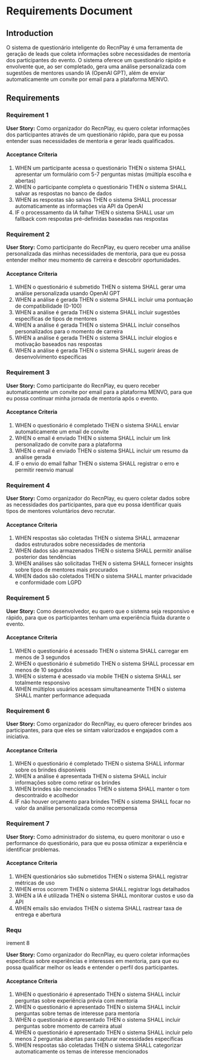 # Requirements Document

## Introduction

O sistema de questionário inteligente do RecnPlay é uma ferramenta de geração de leads que coleta informações sobre necessidades de mentoria dos participantes do evento. O sistema oferece um questionário rápido e envolvente que, ao ser completado, gera uma análise personalizada com sugestões de mentores usando IA (OpenAI GPT), além de enviar automaticamente um convite por email para a plataforma MENVO.

## Requirements

### Requirement 1

**User Story:** Como organizador do RecnPlay, eu quero coletar informações dos participantes através de um questionário rápido, para que eu possa entender suas necessidades de mentoria e gerar leads qualificados.

#### Acceptance Criteria

1. WHEN um participante acessa o questionário THEN o sistema SHALL apresentar um formulário com 5-7 perguntas mistas (múltipla escolha e abertas)
2. WHEN o participante completa o questionário THEN o sistema SHALL salvar as respostas no banco de dados
3. WHEN as respostas são salvas THEN o sistema SHALL processar automaticamente as informações via API da OpenAI
4. IF o processamento da IA falhar THEN o sistema SHALL usar um fallback com respostas pré-definidas baseadas nas respostas

### Requirement 2

**User Story:** Como participante do RecnPlay, eu quero receber uma análise personalizada das minhas necessidades de mentoria, para que eu possa entender melhor meu momento de carreira e descobrir oportunidades.

#### Acceptance Criteria

1. WHEN o questionário é submetido THEN o sistema SHALL gerar uma análise personalizada usando OpenAI GPT
2. WHEN a análise é gerada THEN o sistema SHALL incluir uma pontuação de compatibilidade (0-100)
3. WHEN a análise é gerada THEN o sistema SHALL incluir sugestões específicas de tipos de mentores
4. WHEN a análise é gerada THEN o sistema SHALL incluir conselhos personalizados para o momento de carreira
5. WHEN a análise é gerada THEN o sistema SHALL incluir elogios e motivação baseados nas respostas
6. WHEN a análise é gerada THEN o sistema SHALL sugerir áreas de desenvolvimento específicas

### Requirement 3

**User Story:** Como participante do RecnPlay, eu quero receber automaticamente um convite por email para a plataforma MENVO, para que eu possa continuar minha jornada de mentoria após o evento.

#### Acceptance Criteria

1. WHEN o questionário é completado THEN o sistema SHALL enviar automaticamente um email de convite
2. WHEN o email é enviado THEN o sistema SHALL incluir um link personalizado de convite para a plataforma
3. WHEN o email é enviado THEN o sistema SHALL incluir um resumo da análise gerada
4. IF o envio do email falhar THEN o sistema SHALL registrar o erro e permitir reenvio manual

### Requirement 4

**User Story:** Como organizador do RecnPlay, eu quero coletar dados sobre as necessidades dos participantes, para que eu possa identificar quais tipos de mentores voluntários devo recrutar.

#### Acceptance Criteria

1. WHEN respostas são coletadas THEN o sistema SHALL armazenar dados estruturados sobre necessidades de mentoria
2. WHEN dados são armazenados THEN o sistema SHALL permitir análise posterior das tendências
3. WHEN análises são solicitadas THEN o sistema SHALL fornecer insights sobre tipos de mentores mais procurados
4. WHEN dados são coletados THEN o sistema SHALL manter privacidade e conformidade com LGPD

### Requirement 5

**User Story:** Como desenvolvedor, eu quero que o sistema seja responsivo e rápido, para que os participantes tenham uma experiência fluida durante o evento.

#### Acceptance Criteria

1. WHEN o questionário é acessado THEN o sistema SHALL carregar em menos de 3 segundos
2. WHEN o questionário é submetido THEN o sistema SHALL processar em menos de 10 segundos
3. WHEN o sistema é acessado via mobile THEN o sistema SHALL ser totalmente responsivo
4. WHEN múltiplos usuários acessam simultaneamente THEN o sistema SHALL manter performance adequada

### Requirement 6

**User Story:** Como organizador do RecnPlay, eu quero oferecer brindes aos participantes, para que eles se sintam valorizados e engajados com a iniciativa.

#### Acceptance Criteria

1. WHEN o questionário é completado THEN o sistema SHALL informar sobre os brindes disponíveis
2. WHEN a análise é apresentada THEN o sistema SHALL incluir informações sobre como retirar os brindes
3. WHEN brindes são mencionados THEN o sistema SHALL manter o tom descontraído e acolhedor
4. IF não houver orçamento para brindes THEN o sistema SHALL focar no valor da análise personalizada como recompensa

### Requirement 7

**User Story:** Como administrador do sistema, eu quero monitorar o uso e performance do questionário, para que eu possa otimizar a experiência e identificar problemas.

#### Acceptance Criteria

1. WHEN questionários são submetidos THEN o sistema SHALL registrar métricas de uso
2. WHEN erros ocorrem THEN o sistema SHALL registrar logs detalhados
3. WHEN a IA é utilizada THEN o sistema SHALL monitorar custos e uso da API
4. WHEN emails são enviados THEN o sistema SHALL rastrear taxa de entrega e abertura
### Requ
irement 8

**User Story:** Como organizador do RecnPlay, eu quero coletar informações específicas sobre experiências e interesses em mentoria, para que eu possa qualificar melhor os leads e entender o perfil dos participantes.

#### Acceptance Criteria

1. WHEN o questionário é apresentado THEN o sistema SHALL incluir perguntas sobre experiência prévia com mentoria
2. WHEN o questionário é apresentado THEN o sistema SHALL incluir perguntas sobre temas de interesse para mentoria
3. WHEN o questionário é apresentado THEN o sistema SHALL incluir perguntas sobre momento de carreira atual
4. WHEN o questionário é apresentado THEN o sistema SHALL incluir pelo menos 2 perguntas abertas para capturar necessidades específicas
5. WHEN respostas são coletadas THEN o sistema SHALL categorizar automaticamente os temas de interesse mencionados